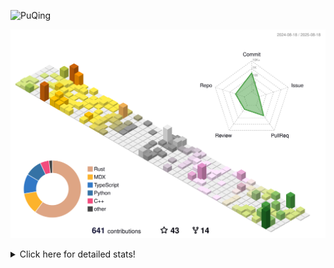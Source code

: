 ![PuQing](https://user-images.githubusercontent.com/27223114/171565019-9a56fae6-b08b-421f-99db-7e830da42371.png)

![](./profile-3d-contrib/profile-season-animate.svg)

<details>
<summary>Click here for detailed stats!</summary>

<!--START_SECTION:waka-->
![Lines of code](https://img.shields.io/badge/From%20Hello%20World%20I%27ve%20Written-2.5%20million%20lines%20of%20code-blue)

**🐱 My GitHub Data** 

> 📦 453.0 kB Used in GitHub's Storage 
 > 
> 🏆 367 Contributions in the Year 2025
 > 
> 🚫 Not Opted to Hire
 > 
> 📜 32 Public Repositories 
 > 
> 🔑 34 Private Repositories 
 > 
**I'm an Early 🐤** 

```text
🌞 Morning                881 commits         ██░░░░░░░░░░░░░░░░░░░░░░░   09.19 % 
🌆 Daytime                4117 commits        ███████████░░░░░░░░░░░░░░   42.94 % 
🌃 Evening                2442 commits        ██████░░░░░░░░░░░░░░░░░░░   25.47 % 
🌙 Night                  2148 commits        ██████░░░░░░░░░░░░░░░░░░░   22.40 % 
```


📊 **This Week I Spent My Time On** 

```text
💬 Programming Languages: 
Python                   1 hr 54 mins        ████████░░░░░░░░░░░░░░░░░   30.46 % 
Swift                    1 hr 22 mins        █████░░░░░░░░░░░░░░░░░░░░   21.96 % 
TypeScript               1 hr 10 mins        █████░░░░░░░░░░░░░░░░░░░░   18.84 % 
YAML                     33 mins             ██░░░░░░░░░░░░░░░░░░░░░░░   09.00 % 
Markdown                 20 mins             █░░░░░░░░░░░░░░░░░░░░░░░░   05.58 % 

🔥 Editors: 
VS Code                  6 hrs 14 mins       █████████████████████████   100.00 % 

💻 Operating System: 
Mac                      3 hrs 23 mins       ██████████████░░░░░░░░░░░   54.40 % 
Linux                    2 hrs 35 mins       ██████████░░░░░░░░░░░░░░░   41.60 % 
WSL                      15 mins             █░░░░░░░░░░░░░░░░░░░░░░░░   04.00 % 
```


<!--END_SECTION:waka-->
</details>
